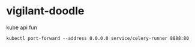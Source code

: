 # vigilant-doodle
kube api fun

```
kubectl port-forward --address 0.0.0.0 service/celery-runner 8888:80
```

